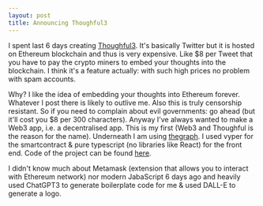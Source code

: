 ```yaml
---
layout: post
title: Announcing Thoughful3
---
```


I spent last 6 days creating [Thoughful3][Thoughful3].
It's basically Twitter but it is hosted on Ethereum blockchain and thus is very
expensive. Like $8 per Tweet that you have to pay the crypto miners to embed
your thoughts into the blockchain. I think it's a feature actually: with such
high prices no problem with spam accounts.

Why? I like the idea of embedding your thoughts into Ethereum forever. Whatever
I post there is likely to outlive me. Also this is truly censorship resistant.
So if you need to complain about evil governments: go ahead (but it'll cost
you $8 per 300 characters). Anyway I've always wanted to make a Web3 app, i.e.
a decentralised app. This is my first (Web3 and Thoughful is the reason for the
name). Underneath I am using [thegraph][thegraph]. I used vyper for the
smartcontract & pure typescript (no libraries like React) for the front end.
Code of the project can be found [here][Code].

I didn't know much about Metamask (extension that allows you to interact with
Ethereum network) nor modern JabaScript 6 days ago and heavily used ChatGPT3 to
generate boilerplate code for me & used DALL-E to generate a logo.

[Thoughful3]: https://thoughtful3.eth.limo/
[Code]: https://github.com/afiodorov/thoughtful3
[thegraph]: https://thegraph.com/
